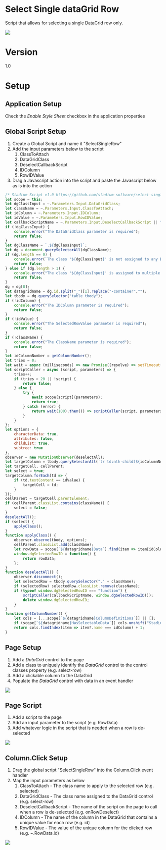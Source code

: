 # Select Single dataGrid Row
Script that allows for selecting a single DataGrid row only. 

![](images/view.gif)

# Version
1.0

# Setup

## Application Setup
Check the *Enable Style Sheet* checkbox in the application properties

## Global Script Setup
1. Create a Global Script and name it "SelectSingleRow"
2. Add the input parameters below to the script
   1. ClassToAttach
   2. DataGridClass
   3. DeselectCallbackScript
   4. IDColumn
   5. RowIDValue
3. Drag a Javascript action into the script and paste the Javascript below as is into the action
```javascript
/* Stadium Script v1.0 https://github.com/stadium-software/select-single-datagrid-row */
let scope = this;
let dgClassInput = ~.Parameters.Input.DataGridClass;
let className = ~.Parameters.Input.ClassToAttach;
let idColumn = ~.Parameters.Input.IDColumn;
let idValue = ~.Parameters.Input.RowIDValue;
let callbackScriptName = ~.Parameters.Input.DeselectCallbackScript || "";
if (!dgClassInput) {
    console.error("The DataGridClass parameter is required");
    return false;
}
let dgClassName = `.${dgClassInput}`;
let dg = document.querySelectorAll(dgClassName);
if (dg.length == 0) {
    console.error(`The class '${dgClassInput}' is not assigned to any DataGrid`);
    return false;
} else if (dg.length > 1) {
    console.error("The class '${dgClassInput}' is assigned to multiple DataGrids. DataGrids using this script must have unique classnames");
    return false;
}
dg = dg[0];
let datagridname = dg.id.split("_")[1].replace("-container","");
let tbody = dg.querySelector("table tbody");
if (!idColumn) {
    console.error("The IDColumn parameter is required");
    return false;
}
if (!idValue) {
    console.error("The SelectedRowValue parameter is required");
    return false;
}
if (!className) {
    console.error("The ClassName parameter is required");
    return false;
}
let idColumnNumber = getColumnNumber();
let tries = 0;
let wait = async (milliseconds) => new Promise((resolve) => setTimeout(resolve, milliseconds));
let scriptCaller = async (script, parameters) => {
    tries++;
    if (tries > 20 || !script) {
    	return false;
    } else {
        try {
            await scope[script](parameters);
            return true;
        } catch (error) {
            return wait(100).then(() => scriptCaller(script, parameters));
        }
    }
};
let options = {
    characterData: true,
    attributes: false,
    childList: true,
    subtree: true
},
observer = new MutationObserver(deselectAll);
let targetColumn = tbody.querySelectorAll(`tr td:nth-child(${idColumnNumber})`);
let targetCell, cellParent;
let select = true;
targetColumn.forEach(td => {
    if (td.textContent == idValue) {
        targetCell = td;
    }
});
cellParent = targetCell.parentElement;
if (cellParent.classList.contains(className)) {
    select = false;
}
deselectAll();
if (select) {
    applyClass();
}
function applyClass() { 
    observer.observe(tbody, options);
    cellParent.classList.add(className);
    let rowData = scope[`${datagridname}Data`].find(item => item[idColumn] === idValue);
    window.dgSelectedRowID = function() {
        return rowData;
    };
}
function deselectAll() { 
    observer.disconnect();
    let selectedRow = tbody.querySelector("." + className);
    if (selectedRow) selectedRow.classList.remove(className);
    if (typeof window.dgSelectedRowID === "function") { 
        scriptCaller(callbackScriptName, window.dgSelectedRowID());
        delete window.dgSelectedRowID;
    }
}
function getColumnNumber() {
    let cols = [...scope[`${datagridname}ColumnDefinitions`]] || [];
    if (scope[`${datagridname}HasSelectableData`]) cols.unshift("StadiumRowSelector");
    return cols.findIndex(item => item?.name === idColumn) + 1;
}
```

## Page Setup
1. Add a *DataGrid* control to the page
2. Add a class to uniquely identify the *DataGrid* control to the control classes property (e.g. select-row)
3. Add a clickable column to the DataGrid
4. Populate the *DataGrid* control with data in an event handler

![](images/DGClass.png)

## Page Script
1. Add a script to the page
2. Add an input parameter to the script (e.g. RowData)
3. Add whatever logic in the script that is needed when a row is de-selected

![](images/ProcessDeselected.png)

## Column.Click Setup
1. Drag the global script "SelectSingleRow" into the Column.Click event handler
2. Map the input parameters as below
   1. ClassToAttach - The class name to apply to the selected row (e.g. selected)
   2. DataGridClass - The class name assigned to the DataGrid control (e.g. select-row)
   3. DeselectCallbackScript - The name of the script on the page to call when a row is de-selected (e.g. onRowDeselect)
   4. IDColumn - The name of the column in the DataGrid that contains a unique value for each row (e.g. id)
   5. RowIDValue - The value of the unique column for the clicked row (e.g. ~.RowData.id)

![](images/ColumnClick.png)